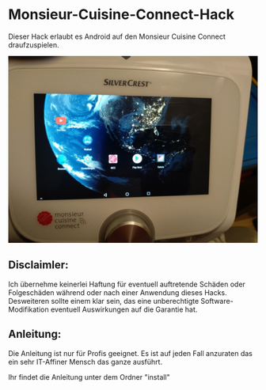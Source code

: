 # Monsieur-Cuisine-Connect-Hack

Dieser Hack erlaubt es Android auf den Monsieur Cuisine Connect draufzuspielen.

![menu](/android.jpg)

## Disclaimler:


Ich übernehme keinerlei Haftung für eventuell auftretende Schäden oder Folgeschäden während oder nach einer Anwendung dieses Hacks.
Desweiteren sollte einem klar sein, das eine unberechtigte Software-Modifikation eventuell Auswirkungen auf die Garantie hat. 
## Anleitung:

Die Anleitung ist nur für Profis geeignet. Es ist auf jeden Fall anzuraten das ein sehr IT-Affiner Mensch das ganze ausführt.

Ihr findet die Anleitung unter dem Ordner "install"
